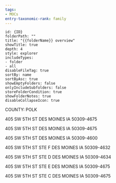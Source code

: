 ```yaml
---
tags:
- MOCs
entry-taxonomic-rank: family
---
```

```folder-overview
id: {ID}
folderPath: ""
title: "{{folderName}} overview"
showTitle: true
depth: 4
style: explorer
includeTypes:
- folder
- all
disableFileTag: true
sortBy: name
sortByAsc: true
showEmptyFolders: false
onlyIncludeSubfolders: false
storeFolderCondition: true
showFolderNotes: true
disableCollapseIcon: true
```
COUNTY: POLK


405 SW 5TH ST
DES MOINES IA 50309-4675

405 SW 5TH ST
DES MOINES IA 50309-4675

405 SW 5TH ST
DES MOINES IA 50309-4600

405 SW 5TH ST STE F
DES MOINES IA 50309-4632

405 SW 5TH ST STE D
DES MOINES IA 50309-4634

405 SW 5TH ST STE E
DES MOINES IA 50309-4675

405 SW 5TH ST STE C
DES MOINES IA 50309-4675